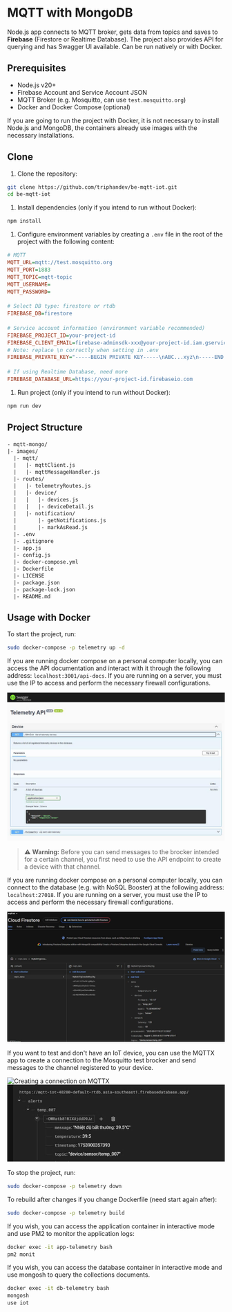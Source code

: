 # MQTT with MongoDB

Node.js app connects to MQTT broker, gets data from topics and saves to **Firebase** (Firestore or Realtime Database). The project also provides API for querying and has Swagger UI available. Can be run natively or with Docker.

## Prerequisites

- Node.js v20+
- Firebase Account and Service Account JSON
- MQTT Broker (e.g. Mosquitto, can use `test.mosquitto.org`)
- Docker and Docker Compose (optional)

If you are going to run the project with Docker, it is not necessary to install Node.js and MongoDB, the containers already use images with the necessary installations.

## Clone

1. Clone the repository:

 ```bash
 git clone https://github.com/triphandev/be-mqtt-iot.git
 cd be-mqtt-iot

 ```

1. Install dependencies (only if you intend to run without Docker):

 ```bash
 npm install
 ```

1. Configure environment variables by creating a `.env` file in the root of the project with the following content:

 ```ini
# MQTT
MQTT_URL=mqtt://test.mosquitto.org
MQTT_PORT=1883
MQTT_TOPIC=mqtt-topic
MQTT_USERNAME=
MQTT_PASSWORD=

# Select DB type: firestore or rtdb
FIREBASE_DB=firestore

# Service account information (environment variable recommended)
FIREBASE_PROJECT_ID=your-project-id
FIREBASE_CLIENT_EMAIL=firebase-adminsdk-xxx@your-project-id.iam.gserviceaccount.com
# Note: replace \n correctly when setting in .env
FIREBASE_PRIVATE_KEY="-----BEGIN PRIVATE KEY-----\nABC...xyz\n-----END PRIVATE KEY-----\n"

# If using Realtime Database, need more
FIREBASE_DATABASE_URL=https://your-project-id.firebaseio.com
 ```

1. Run project (only if you intend to run without Docker):

```bash
npm run dev
```

## Project Structure
```plaintext
- mqtt-mongo/
|- images/
  |- mqtt/
  |   |- mqttClient.js
  |   |- mqttMessageHandler.js
  |- routes/
  |   |- telemetryRoutes.js
  |   |- device/
  |   |   |- devices.js
  |   |   |- deviceDetail.js
  |   |- notification/
  |       |- getNotifications.js
  |       |- markAsRead.js
  |- .env
  |- .gitignore
  |- app.js
  |- config.js
  |- docker-compose.yml
  |- Dockerfile
  |- LICENSE
  |- package.json
  |- package-lock.json
  |- README.md
```

## Usage with Docker

To start the project, run:

```bash
sudo docker-compose -p telemetry up -d
```

If you are running docker compose on a personal computer locally, you can access the API documentation and interact with it through the following address: `localhost:3001/api-docs`. If you are running on a server, you must use the IP to access and perform the necessary firewall configurations.

![API Doc with Swagger](images/doc.png)

> ⚠️ **Warning:** Before you can send messages to the brocker intended for a certain channel, you first need to use the API endpoint to create a device with that channel.

If you are running docker compose on a personal computer locally, you can connect to the database (e.g. with NoSQL Booster) at the following address: `localhost:27018`. If you are running on a server, you must use the IP to access and perform the necessary firewall configurations.

![NoSQL Booster for MongoDB](images/db.png)

If you want to test and don't have an IoT device, you can use the MQTTX app to create a connection to the Mosquitto test brocker and send messages to the channel registered to your device.

![Creating a connection on MQTTX](images/mqttx-connection.png)
![Sending messages on MQTTX](images/mqttx-messages.png)

To stop the project, run:

```bash
sudo docker-compose -p telemetry down
```

To rebuild after changes if you change Dockerfile (need start again after):
```bash
sudo docker-compose -p telemetry build
```

If you wish, you can access the application container in interactive mode and use PM2 to monitor the application logs:
```bash
docker exec -it app-telemetry bash
pm2 monit
```

If you wish, you can access the database container in interactive mode and use mongosh to query the collections documents.
```bash
docker exec -it db-telemetry bash
mongosh
use iot
```
